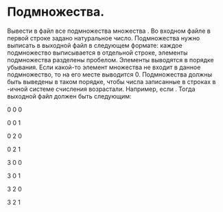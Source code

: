 # Подмножества.

Вывести в файл все подмножества множества . Во входном файле в первой строке задано натуральное число. 
Подмножества нужно выписать в выходной файл в следующем формате: каждое подмножество выписывается в отдельной строке, элементы подмножества разделены пробелом. 
Элементы выводятся в порядке убывания. Если какой-то элемент множества  не входит в данное подмножество, то на его месте выводится 0. 
Подмножества должны быть выведены в таком порядке, чтобы числа записанные в строках в -ичной системе счисления возрастали.
Например, если . Тогда выходной файл должен быть следующим:

0 0 0

0 0 1

0 2 0

0 2 1

3 0 0

3 0 1

3 2 0

3 2 1